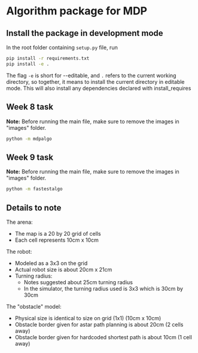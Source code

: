 # Algorithm package for MDP

## Install the package in development mode

In the root folder containing `setup.py` file, run

```sh
pip install -r requirements.txt
pip install -e .
```

The flag `-e` is short for --editable, and `.`  refers to the current working
directory, so together, it means to install the current directory
in editable mode. This will also install any dependencies declared with install_requires

## Week 8 task

**Note:** Before running the main file, make sure to remove the images in "images" folder.

```sh
python -m mdpalgo
```

## Week 9 task

**Note:** Before running the main file, make sure to remove the images in "images" folder.

```sh
python -m fastestalgo
```

## Details to note

The arena:

- The map is a 20 by 20 grid of cells
- Each cell represents 10cm x 10cm

The robot:

- Modeled as a 3x3 on the grid
- Actual robot size is about 20cm x 21cm
- Turning radius:
  - Notes suggested about 25cm turning radius
  - In the simulator, the turning radius used is 3x3 which is 30cm by 30cm

The "obstacle" model:

- Physical size is identical to size on grid (1x1) (10cm x 10cm)
- Obstacle border given for astar path planning is about 20cm (2 cells away)
- Obstacle border given for hardcoded shortest path is about 10cm (1 cell away)
